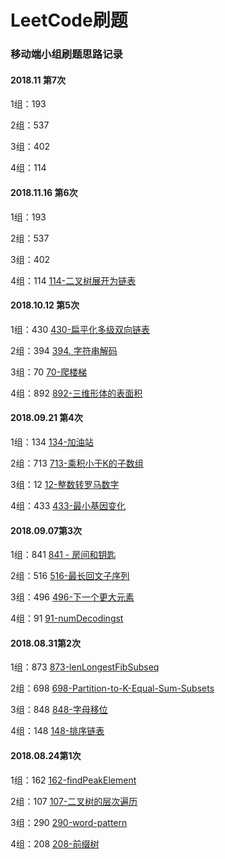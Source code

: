 # LeetCode刷题

### 移动端小组刷题思路记录

#### 2018.11 第7次

1组：193  

2组：537 

3组：402 

4组：114 

#### 2018.11.16 第6次

1组：193  

2组：537 

3组：402 

4组：114   [114-二叉树展开为链表](details/114-二叉树展开为链表.md)

#### 2018.10.12 第5次

1组：430  [430-扁平化多级双向链表](details/430/430-扁平化多级双向链表.md)

2组：394 [394. 字符串解码](details/394-字符串解码.md)

3组：70 [70-爬楼梯](details/70-爬楼梯.md)

4组：892  [892-三维形体的表面积](details/892-三维形体的表面积.md)

#### 2018.09.21 第4次

1组：134  [134-加油站](details/134-加油站.md)

2组：713  [713-乘积小于K的子数组](details/713-乘积小于K的子数组.md)

3组：12 [12-整数转罗马数字](details/12-整数转罗马数字.md)

4组：433 [433-最小基因变化](details/433-最小基因变化.md)

#### 2018.09.07第3次

1组：841  [841 - 房间和钥匙](details/841-房间和钥匙.md)

2组：516  [516-最长回文子序列](details/516/516.最长的回文子序列.md)

3组：496 [496-下一个更大元素](details/496-下一个更大元素-I.md)

4组：91 [91-numDecodingst](details/91-numDecodingst.md)

#### 2018.08.31第2次

1组：873  [873-lenLongestFibSubseq](details/873-lenLongestFibSubseq.md)

2组：698 [698-Partition-to-K-Equal-Sum-Subsets](details/698-Partition-to-K-Equal-Sum-Subsets.md)

3组：848 [848-字母移位](details/848-字母移位.md)

4组：148 [148-排序链表](details/148-排序链表.md)


#### 2018.08.24第1次

1组：162 [162-findPeakElement](details/162-findPeakElement.md)

2组：107 [107-二叉树的层次遍历](details/107-二叉树的层次遍历.md)

3组：290 [290-word-pattern](details/290-word-pattern.md)

4组：208  [208-前缀树](details/208-实现前缀树.md)

